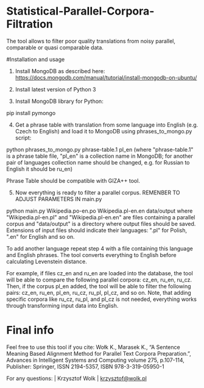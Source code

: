 # Statistical-Parallel-Corpora-Filtration
The tool allows to filter poor quality translations from noisy parallel, comparable or quasi comparable data.


#Installation and usage

1. Install MongoDB as described here: https://docs.mongodb.com/manual/tutorial/install-mongodb-on-ubuntu/

2. Install latest version of Python 3

3. Install MongoDB library for Python:

pip install pymongo

4. Get a phrase table with translation from some language into English (e.g. Czech to English) and load it to MongoDB using phrases_to_mongo.py script:

python phrases_to_mongo.py phrase-table.1 pl_en 
(where "phrase-table.1" is a phrase table file, "pl_en" is a collection name in MongoDB; for another pair of languages collection name should be changed, e.g. for Russian to English it should be ru_en)

Phrase Table should be compatible with GIZA++ tool.

5. Now everything is ready to filter a parallel corpus. REMENBER TO ADJUST PARAMETERS IN main.py

python main.py Wikipedia.po-en.po Wikipedia.pl-en.en data/output
where "Wikipedia.pl-en.pl" and "Wikipedia.pl-en.en" are files containing a parallel corpus and "data/output" is a directory where output files should be saved. Extensions of input files should indicate their languages: ".pl" for Polish, ".en" for English and so on.

To add another language repeat step 4 with a file containing this language and English phrases. The tool converts everything to English before calculating Levenstein distance. 

For example, if files cz_en and ru_en are loaded into the database, the tool will be able to compare the following parallel corpora: cz_en, ru_en, ru_cz. Then, if the corpus pl_en added, the tool will be able to filter the following pairs: cz_en, ru_en, pl_en, ru_cz, ru_pl, pl_cz, and so on. Note, that adding specific corpora like ru_cz, ru_pl, and pl_cz is not needed, everything works through transforming input data into English.

Final info
====

Feel free to use this tool if you cite:
Wołk K., Marasek K., “A Sentence Meaning Based Alignment Method for Parallel Text Corpora Preparation.”, Advances in Intelligent Systems and Computing volume 275, p.107-114, Publisher: Springer, ISSN 2194-5357, ISBN 978-3-319-05950-1

For any questions:
| Krzysztof Wolk
| krzysztof@wolk.pl
